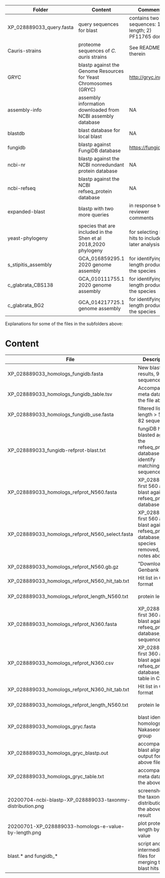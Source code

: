 | Folder | Content | Comments |
| ------ | ------- | -------- |
| XP_028889033_query.fasta | query sequences for blast | contains two sequences: 1)full length; 2) PF11765 domain|
| Cauris-strains | proteome sequences of _C. auris_ strains | See README therein |
| GRYC | blastp against the Genome Resources for Yeast Chromosomes (GRYC) | http://gryc.inra.fr/ |
| assembly-info | assembly information downloaded from NCBI assembly database | NA |
| blastdb | blast database for local blast | NA |
| fungidb | blastp against FungiDB database | https://fungidb.org |
| ncbi-nr | blastp against the NCBI nonredundant protein database | NA |
| ncbi-refseq | blastp against the NCBI refseq_protein database | NA |
| expanded-blast | blastp with two more queries | in response to reviewer comments |
| yeast-phylogeny | species that are included in the Shen et al 2018,2020 phylogeny | for selecting blast hits to include for later analysis |
| s_stipitis_assembly | GCA_016859295.1 2020 genome assembly | for identifying full length products in the species |
| c_glabrata_CBS138 | GCA_010111755.1 2020 genome assembly | for identifying full length products in the species |
| c_glabrata_BG2 | GCA_014217725.1 genome assembly | for identifying full length products in the species |

Explanations for some of the files in the subfolders above:

# Content

| File                                                       | Description                                                  | Source                                                       | User/Date |
| ---------------------------------------------------------- | ------------------------------------------------------------ | ------------------------------------------------------------ | --------- |
| XP_028889033_homologs_fungidb.fasta                        | New blast results, 95 sequences                              | fungidb, see notes below                                     | HB/2020   |
| XP_028889033_homologs_fungidb_table.tsv                    | Accompanying meta data for the file above                    | fungidb                                                      | HB/2020   |
| XP_028889033_homologs_fungidb_use.fasta                    | filtered list with length > 500, 82 sequences                | fungidb, see notes below                                     | HB/2020   |
| XP_028889033_fungidb-refprot-blast.txt                     | fungiDB hits blasted against the refseq_protein database to identify matching sequences | NCBI BLAST                                                   | HB/2020   |
| XP_028889033_homologs_refprot_N560.fasta                   | XP_028889033 first 560 aa blast against refseq_protein database | NCBI refseq_protein                                          | HB/2020   |
| XP_028889033_homologs_refprot_N560_select.fasta            | XP_028889033 first 560 aa blast against refseq_protein database, some species removed, see notes above | NCBI refseq_protein                                          | HB/2020   |
| XP_028889033_homologs_refprot_N560.gb.gz                   | "Download" in Genbank format                                 | NCBI BLAST                                                   | HB/2020   |
| XP_028889033_homologs_refprot_N560_hit_tab.txt             | Hit list in CSV format                                       | NCBI BLAST                                                   | HB/2021   |
| XP_028889033_homologs_refprot_length_N560.txt              | protein length                                               | `bioawk -c fastx '{print $name, length($seq)}' XP_028889033_homologs_refprot.fasta` | HB/2020   |
| XP_028889033_homologs_refprot_N360.fasta                   | XP_028889033 first 360 aa blast against refseq_protein database, fasta sequences | NCBI refseq_protein                                          | HB/2021   |
| XP_028889033_homologs_refprot_N360.csv                     | XP_028889033 first 360 aa blast against refseq_protein database, hit table in CSV | NCBI refseq_protein                                          | HB/2021   |
| XP_028889033_homologs_refprot_N360_hit_tab.txt             | Hit list in CSV format                                       | NCBI BLAST                                                   | HB/2021   |
| XP_028889033_homologs_refprot_length_N560.txt              | protein length                                               | `bioawk -c fastx '{print $name, length($seq)}' XP_028889033_homologs_refprot.fasta` | HB/2020   |
| XP_028889033_homologs_gryc.fasta                           | blast identified homologs in the Nakaseomyces group          | [GRYC](http://gryc.inra.fr/index.php)                        | HB/2020   |
| XP_028889033_homologs_gryc_blastp.out                      | accompanying blast alignment output for the above file       | GRYC                                                         | HB/2020   |
| XP_028889033_homologs_gryc_table.txt                       | accompanying meta data for the above file                    | GRYC html, manually edited                                   | HB/2020   |
| 20200704-ncbi-blastp-XP_028889033-taxonmy-distribution.png | screenshot of the taxonomy distribution of the above blast result | NCBI blast                                                   | HB/2020   |
| 20200701-XP_028889033-homologs-e-value-by-length.png       | plot protein length by e-value                               | see `blast.Rmd` for details                                  | HB/2020   |
| blast.* and fungidb_*                                      | script and intermediate files for merging the blast hits     | see `blast.Rmd` for details                                  | HB/2020   |
